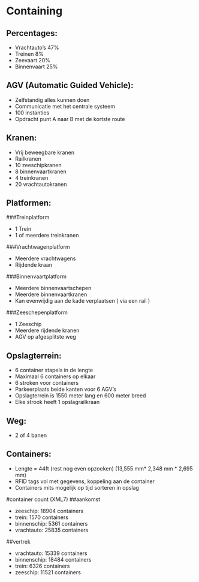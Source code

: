 Containing
==========

Percentages:
------------
* Vrachtauto’s 47%
* Treinen 8%
* Zeevaart 20%
* Binnenvaart 25%

AGV (Automatic Guided Vehicle):
-------------------------------
* Zelfstandig alles kunnen doen
* Communicatie met het centrale systeem
* 100 instanties
* Opdracht punt A naar B met de kortste route

Kranen:
-------
* Vrij beweegbare kranen
* Railkranen
* 10 zeeschipkranen
* 8 binnenvaartkranen
* 4 treinkranen
* 20 vrachtautokranen

Platformen:
-----------

###Treinplatform
* 1 Trein
* 1 of meerdere treinkranen

###Vrachtwagenplatform
* Meerdere vrachtwagens
* Rijdende kraan

###Binnenvaartplatform
* Meerdere binnenvaartschepen
* Meerdere binnenvaartkranen
* Kan evenwijdig aan de kade verplaatsen ( via een rail )

###Zeeschepenplatform
* 1 Zeeschip
* Meerdere rijdende kranen
* AGV op afgesplitste weg

Opslagterrein:
--------------
* 6 container stapels in de lengte
* Maximaal 6 containers op elkaar
* 6 stroken voor containers
* Parkeerplaats beide kanten voor 6 AGV’s
* Opslagterrein is 1550 meter lang en 600 meter breed
* Elke strook heeft 1 opslagrailkraan

Weg:
----
* 2 of 4 banen

Containers:
-----------
* Lengte = 44ft (rest nog even opzoeken) (13,555 mm* 2,348 mm * 2,695 mm)
* RFID tags vol met gegevens, koppeling aan de container
* Containers mits mogelijk op tijd sorteren in opslag

#container count (XML7)
##aankomst
* zeeschip: 18904 containers
* trein: 1570 containers
* binnenschip: 5361 containers
* vrachtauto: 25835 containers

##vertrek
* vrachtauto: 15339 containers
* binnenschip: 18484 containers
* trein: 6326 containers
* zeeschip: 11521 containers
